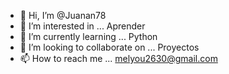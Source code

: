 - 👋 Hi, I’m @Juanan78
- 👀 I’m interested in ... Aprender    
- 🌱 I’m currently learning ... Python
- 💞️ I’m looking to collaborate on ... Proyectos
- 📫 How to reach me ... melyou2630@gmail.com

<!---
Juanan78/Juanan78 is a ✨ special ✨ repository because its `README.md` (this file) appears on your GitHub profile.
You can click the Preview link to take a look at your changes.
--->
